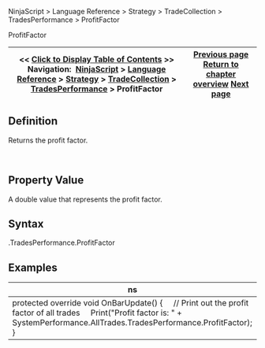 ﻿
NinjaScript > Language Reference > Strategy > TradeCollection > TradesPerformance > ProfitFactor

ProfitFactor

| << [Click to Display Table of Contents](profitfactor.md) >> **Navigation:**     [NinjaScript](ninjascript.md) > [Language Reference](language_reference_wip.md) > [Strategy](strategy.md) > [TradeCollection](tradecollection.md) > [TradesPerformance](tradesperformance.md) > ProfitFactor | [Previous page](points.md) [Return to chapter overview](tradesperformance.md) [Next page](rsquared.md) |
| --- | --- |
## Definition
Returns the profit factor.  

 
## Property Value
A double value that represents the profit factor.
 
## Syntax
<TradeCollection>.TradesPerformance.ProfitFactor

## Examples

| ns |
| --- |
| protected override void OnBarUpdate() {      // Print out the profit factor of all trades      Print("Profit factor is: " + SystemPerformance.AllTrades.TradesPerformance.ProfitFactor); } |
 
